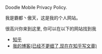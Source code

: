<p>Doodle Mobile Privacy Policy. </p>
<p>我是霸都丶傲天，这是我的个人网站。 </p>
<p>很高兴你来到这里, 你可以在以下的网站找到我</p>

<ul>
  <li> <a href="https://www.zhihu.com/people/AJLoveChina">知乎</a> </li>
  <li> <a href="http://hejie.nigeerhuo.com">我的博客(已经不更细了,现在在知乎写文章)</a> </li>
</ul>
